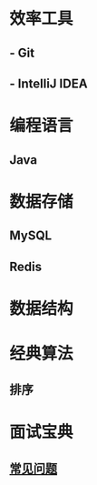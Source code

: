 # 效率工具
## - Git
## - IntelliJ IDEA

# 编程语言
## Java

# 数据存储
## MySQL
## Redis

# 数据结构

# 经典算法
## 排序

# 面试宝典
## [常见问题](interview-bible)